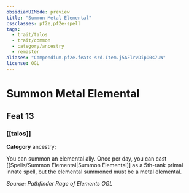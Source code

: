 ```yaml
---
obsidianUIMode: preview
title: "Summon Metal Elemental"
cssclasses: pf2e,pf2e-spell
tags:
  - trait/talos
  - trait/common
  - category/ancestry
  - remaster
aliases: "Compendium.pf2e.feats-srd.Item.j5AFlrvDipO0s7UW"
license: OGL
---
```

# Summon Metal Elemental
## Feat 13
### [[talos]]

**Category** ancestry; 




You can summon an elemental ally. Once per day, you can cast [[Spells/Summon Elemental|Summon Elemental]] as a 5th-rank primal innate spell, but the elemental summoned must be a metal elemental.

*Source: Pathfinder Rage of Elements*
*OGL*